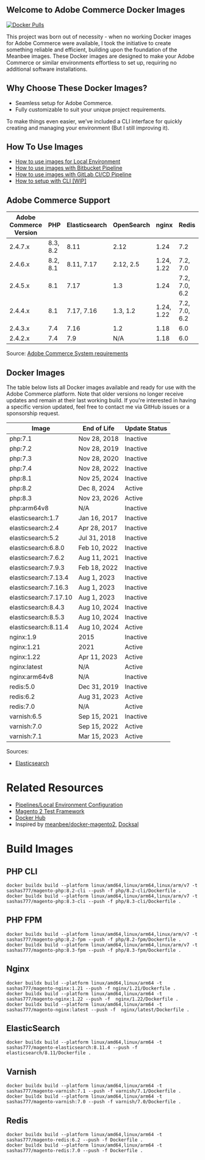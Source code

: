 ## Welcome to Adobe Commerce Docker Images

[![Docker Pulls][ico-downloads]][link-dockerhub]

This project was born out of necessity - when no working Docker images for Adobe Commerce were available, I took the initiative to create something reliable and efficient, building upon the foundation of the Meanbee images.
These Docker images are designed to make your Adobe Commerce or similar environments effortless to set up, requiring no additional software installations.
## Why Choose These Docker Images?
 - Seamless setup for Adobe Commerce.
 - Fully customizable to suit your unique project requirements.

To make things even easier, we’ve included a CLI interface for quickly creating and managing your environment (But I still improving it).

## How To Use Images

- [How to use images for Local Environment](https://github.com/sashas777/magento-docker-pipelines/wiki/Docker-Local-Environment-For-A-New-Project)
- [How to use images with Bitbucket Pipeline](https://github.com/sashas777/magento-docker-pipelines/wiki/Bitbucket-Pipeline)
- [How to use images with GitLab CI/CD Pipeline](https://github.com/sashas777/magento-docker-pipelines/wiki/GitLab-CI-CD-Pipeline)
- [How to setup with CLI [WIP]](https://github.com/sashas777/docker_cli)

## Adobe Commerce Support

| Adobe Commerce Version | PHP      | Elasticsearch | OpenSearch | nginx      | Redis         | Varnish            |
|------------------------|----------|---------------|------------|------------|---------------|--------------------|
| 2.4.7.x                | 8.3, 8.2 | 8.11          | 2.12       | 1.24       | 7.2           | 7.5                | 
| 2.4.6.x                | 8.2, 8.1 | 8.11, 7.17    | 2.12, 2.5  | 1.24, 1.22 | 7.2, 7.0      | 7.5, 7.3, 7.1      | 
| 2.4.5.x                | 8.1      | 7.17          | 1.3        | 1.24       | 7.2, 7.0, 6.2 | 7.5, 7.3, 7.1, 7.0 | 
| 2.4.4.x                | 8.1      | 7.17, 7.16    | 1.3, 1.2   | 1.24, 1.22 | 7.2, 7.0, 6.2 | 7.5, 7.3, 7.1, 7.0 | 
| 2.4.3.x                | 7.4      | 7.16          | 1.2        | 1.18       | 6.0           | 6.5                | 
| 2.4.2.x                | 7.4      | 7.9           | N/A        | 1.18       | 6.0           | 6.4                | 


Source: [Adobe Commerce System requirements](https://experienceleague.adobe.com/docs/commerce-operations/installation-guide/system-requirements.html)

## Docker Images
The table below lists all Docker images available and ready for use with the Adobe Commerce platform. Note that older versions no longer receive updates and remain at their last working build.
If you're interested in having a specific version updated, feel free to contact me via GitHub issues or a sponsorship request.

| Image                 | End of Life   | Update Status |
|-----------------------|---------------|---------------|
| php:7.1               | Nov 28, 2018  | Inactive      |
| php:7.2               | Nov 28, 2019  | Inactive      |
| php:7.3               | Nov 28, 2020  | Inactive      |
| php:7.4               | Nov 28, 2022  | Inactive      |
| php:8.1               | Nov 25, 2024  | Inactive      |
| php:8.2               | Dec 8, 2024   | Active        |
| php:8.3               | Nov 23, 2026  | Active        |
| php:arm64v8           | N/A           | Inactive      |
| elasticsearch:1.7     | Jan 16, 2017  | Inactive      |
| elasticsearch:2.4     | Apr 28, 2017  | Inactive      |
| elasticsearch:5.2     | Jul 31, 2018  | Inactive      |
| elasticsearch:6.8.0   | Feb 10, 2022  | Inactive      |
| elasticsearch:7.6.2   | Aug 11, 2021  | Inactive      |
| elasticsearch:7.9.3   | Feb 18, 2022  | Inactive      |
| elasticsearch:7.13.4  | Aug 1, 2023   | Inactive      |
| elasticsearch:7.16.3  | Aug 1, 2023   | Inactive      |
| elasticsearch:7.17.10 | Aug 1, 2023   | Inactive      |
| elasticsearch:8.4.3   | Aug 10, 2024  | Inactive      |
| elasticsearch:8.5.3   | Aug 10, 2024  | Inactive      |
| elasticsearch:8.11.4  | Aug 10, 2024  | Active        |
| nginx:1.9             | 2015          | Inactive      |
| nginx:1.21            | 2021          | Active        |
| nginx:1.22            | Apr 11, 2023  | Active        |
| nginx:latest          | N/A           | Active        |
| nginx:arm64v8         | N/A           | Inactive      |
| redis:5.0             | Dec 31, 2019  | Inactive      |
| redis:6.2             | Aug 31, 2023  | Active        |
| redis:7.0             | N/A           | Active        |
| varnish:6.5           | Sep 15, 2021  | Inactive      |
| varnish:7.0           | Sep 15, 2022  | Active        |
| varnish:7.1           | Mar 15, 2023  | Active        |

Sources:
- [Elasticsearch](https://www.elastic.co/support/eol)

# Related Resources

- [Pipelines/Local Environment Configuration](https://github.com/sashas777/magento-docker-pipelines)
- [Magento 2 Test Framework](https://github.com/sashas777/magento2-testing-framework)
- [Docker Hub](https://hub.docker.com/r/sashas777/)
- Inspired by [meanbee/docker-magento2](https://github.com/meanbee/docker-magento2), [Docksal](https://docksal.io/)

[ico-downloads]: https://img.shields.io/docker/pulls/sashas777/magento-php.svg?style=flat-square
[link-dockerhub]: https://hub.docker.com/r/sashas777/

# Build Images
 
## PHP CLI
```shell
docker buildx build --platform linux/amd64,linux/arm64,linux/arm/v7 -t sashas777/magento-php:8.2-cli --push -f php/8.2-cli/Dockerfile .
docker buildx build --platform linux/amd64,linux/arm64,linux/arm/v7 -t sashas777/magento-php:8.3-cli --push -f php/8.3-cli/Dockerfile .
```

## PHP FPM
```shell
docker buildx build --platform linux/amd64,linux/arm64,linux/arm/v7 -t sashas777/magento-php:8.2-fpm --push -f php/8.2-fpm/Dockerfile .
docker buildx build --platform linux/amd64,linux/arm64,linux/arm/v7 -t sashas777/magento-php:8.3-fpm --push -f php/8.3-fpm/Dockerfile .
```

## Nginx
```shell
docker buildx build --platform linux/amd64,linux/arm64 -t sashas777/magento-nginx:1.21 --push -f nginx/1.21/Dockerfile .
docker buildx build --platform linux/amd64,linux/arm64 -t sashas777/magento-nginx:1.22 --push -f  nginx/1.22/Dockerfile .
docker buildx build --platform linux/amd64,linux/arm64 -t sashas777/magento-nginx:latest --push -f  nginx/latest/Dockerfile .
```

## ElasticSearch
```shell
docker buildx build --platform linux/amd64,linux/arm64 -t sashas777/magento-elasticsearch:8.11.4 --push -f elasticsearch/8.11/Dockerfile .
```

## Varnish
```shell
docker buildx build --platform linux/amd64,linux/arm64 -t sashas777/magento-varnish:7.1 --push -f varnish/7.1/Dockerfile .
docker buildx build --platform linux/amd64,linux/arm64 -t sashas777/magento-varnish:7.0 --push -f varnish/7.0/Dockerfile .
```

## Redis
```shell
docker buildx build --platform linux/amd64,linux/arm64 -t sashas777/magento-redis:6.2 --push -f Dockerfile .
docker buildx build --platform linux/amd64,linux/arm64 -t sashas777/magento-redis:7.0 --push -f Dockerfile .
```
